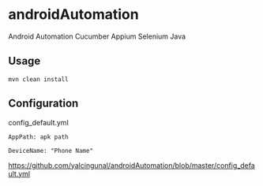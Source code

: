# androidAutomation
Android Automation Cucumber Appium Selenium Java

Usage
-----

    mvn clean install

Configuration
-------------
config_default.yml

    AppPath: apk path

    DeviceName: "Phone Name"


https://github.com/yalcingunal/androidAutomation/blob/master/config_default.yml
